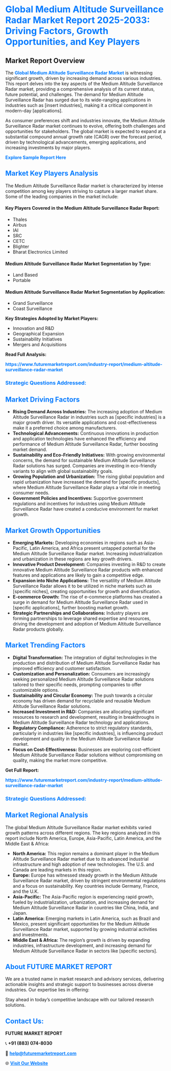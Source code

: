 <h1 style="color: #007BFF;">Global Medium Altitude Surveillance Radar Market Report 2025-2033: Driving Factors, Growth Opportunities, and Key Players</h1>

<section id="overview">
<h2>Market Report Overview</h2>
<p>The <a href="https://www.futuremarketreport.com/industry-report/medium-altitude-surveillance-radar-market" style="color: #007BFF; text-decoration: none;"><strong>Global Medium Altitude Surveillance Radar Market</strong></a> is witnessing significant growth, driven by increasing demand across various industries. This report delves into the key aspects of the Medium Altitude Surveillance Radar market, providing a comprehensive analysis of its current status, future potential, and challenges. The demand for Medium Altitude Surveillance Radar has surged due to its wide-ranging applications in industries such as [insert industries], making it a critical component in modern-day [applications].</p>
<p>As consumer preferences shift and industries innovate, the Medium Altitude Surveillance Radar market continues to evolve, offering both challenges and opportunities for stakeholders. The global market is expected to expand at a substantial compound annual growth rate (CAGR) over the forecast period, driven by technological advancements, emerging applications, and increasing investments by major players.</p>
</section>

<section id="overview">
<p><a href="https://www.futuremarketreport.com/request-sample/reportId=40552" style="color: #007BFF; text-decoration: none;"><strong>Explore Sample Report Here</strong></a></p>
</section>

<section id="key-players">
<h2 style="color: #007BFF;">Market Key Players Analysis</h2>
<p>The Medium Altitude Surveillance Radar market is characterized by intense competition among key players striving to capture a larger market share. Some of the leading companies in the market include:</p>
<h4>Key Players Covered in the Medium Altitude Surveillance Radar Report:</h4>
<ul><li>Thales</li><li>Airbus</li><li>IAI</li><li>SRC</li><li>CETC</li><li>Blighter</li><li>Bharat Electronics Limited</li></ul>
<h4>Medium Altitude Surveillance Radar Market Segmentation by Type:</h4>
<ul><li>Land Based</li><li>Portable</li></ul>

<h4>Medium Altitude Surveillance Radar Market Segmentation by Application:</h4>
<ul><li>Grand Surveillance</li><li>Coast Surveillance</li></ul>
<p><strong>Key Strategies Adopted by Market Players:</strong></p>
<ul>
<li>Innovation and R&D</li>
<li>Geographical Expansion</li>
<li>Sustainability Initiatives</li>
<li>Mergers and Acquisitions</li>
</ul>
</section>

<section>
<p><strong>Read Full Analysis: </strong></p><a href="https://www.futuremarketreport.com/industry-report/medium-altitude-surveillance-radar-market" style="color: #007BFF; text-decoration: none;"><strong>https://www.futuremarketreport.com/industry-report/medium-altitude-surveillance-radar-market</strong></a>
<h3 style="color: #007BFF;">Strategic Questions Addressed:</h3>
</section>

<section id="driving-factors">
<h2 style="color: #007BFF;">Market Driving Factors</h2>
<ul>
<li><strong>Rising Demand Across Industries:</strong> The increasing adoption of Medium Altitude Surveillance Radar in industries such as [specific industries] is a major growth driver. Its versatile applications and cost-effectiveness make it a preferred choice among manufacturers.</li>
<li><strong>Technological Advancements:</strong> Continuous innovations in production and application technologies have enhanced the efficiency and performance of Medium Altitude Surveillance Radar, further boosting market demand.</li>
<li><strong>Sustainability and Eco-Friendly Initiatives:</strong> With growing environmental concerns, the demand for sustainable Medium Altitude Surveillance Radar solutions has surged. Companies are investing in eco-friendly variants to align with global sustainability goals.</li>
<li><strong>Growing Population and Urbanization:</strong> The rising global population and rapid urbanization have increased the demand for [specific products], where Medium Altitude Surveillance Radar plays a vital role in meeting consumer needs.</li>
<li><strong>Government Policies and Incentives:</strong> Supportive government regulations and incentives for industries using Medium Altitude Surveillance Radar have created a conducive environment for market growth.</li>
</ul>
</section>

<section id="growth-opportunities">
<h2 style="color: #007BFF;">Market Growth Opportunities</h2>
<ul>
<li><strong>Emerging Markets:</strong> Developing economies in regions such as Asia-Pacific, Latin America, and Africa present untapped potential for the Medium Altitude Surveillance Radar market. Increasing industrialization and urbanization in these regions are key growth drivers.</li>
<li><strong>Innovative Product Development:</strong> Companies investing in R&D to create innovative Medium Altitude Surveillance Radar products with enhanced features and applications are likely to gain a competitive edge.</li>
<li><strong>Expansion into Niche Applications:</strong> The versatility of Medium Altitude Surveillance Radar allows it to be utilized in niche markets such as [specific niches], creating opportunities for growth and diversification.</li>
<li><strong>E-commerce Growth:</strong> The rise of e-commerce platforms has created a surge in demand for Medium Altitude Surveillance Radar used in [specific applications], further boosting market growth.</li>
<li><strong>Strategic Partnerships and Collaborations:</strong> Industry players are forming partnerships to leverage shared expertise and resources, driving the development and adoption of Medium Altitude Surveillance Radar products globally.</li>
</ul>
</section>

<section id="trending-factors">
<h2 style="color: #007BFF;">Market Trending Factors</h2>
<ul>
<li><strong>Digital Transformation:</strong> The integration of digital technologies in the production and distribution of Medium Altitude Surveillance Radar has improved efficiency and customer satisfaction.</li>
<li><strong>Customization and Personalization:</strong> Consumers are increasingly seeking personalized Medium Altitude Surveillance Radar solutions tailored to their specific needs, prompting companies to offer customizable options.</li>
<li><strong>Sustainability and Circular Economy:</strong> The push towards a circular economy has driven demand for recyclable and reusable Medium Altitude Surveillance Radar solutions.</li>
<li><strong>Increased Investment in R&D:</strong> Companies are allocating significant resources to research and development, resulting in breakthroughs in Medium Altitude Surveillance Radar technology and applications.</li>
<li><strong>Regulatory Compliance:</strong> Adherence to strict regulatory standards, particularly in industries like [specific industries], is influencing product development and quality in the Medium Altitude Surveillance Radar market.</li>
<li><strong>Focus on Cost-Effectiveness:</strong> Businesses are exploring cost-efficient Medium Altitude Surveillance Radar solutions without compromising on quality, making the market more competitive.</li>
</ul>
</section>

<section>
<p><strong>Get Full Report: </strong></p><a href="https://www.futuremarketreport.com/industry-report/medium-altitude-surveillance-radar-market" style="color: #007BFF; text-decoration: none;"><strong>https://www.futuremarketreport.com/industry-report/medium-altitude-surveillance-radar-market</strong></a>
<h3 style="color: #007BFF;">Strategic Questions Addressed:</h3>
</section>


<section id="regional-analysis">
<h2 style="color: #007BFF;">Market Regional Analysis</h2>
<p>The global Medium Altitude Surveillance Radar market exhibits varied growth patterns across different regions. The key regions analyzed in this report include North America, Europe, Asia-Pacific, Latin America, and the Middle East & Africa:</p>
<ul>
<li><strong>North America:</strong> This region remains a dominant player in the Medium Altitude Surveillance Radar market due to its advanced industrial infrastructure and high adoption of new technologies. The U.S. and Canada are leading markets in this region.</li>
<li><strong>Europe:</strong> Europe has witnessed steady growth in the Medium Altitude Surveillance Radar market, driven by stringent environmental regulations and a focus on sustainability. Key countries include Germany, France, and the U.K.</li>
<li><strong>Asia-Pacific:</strong> The Asia-Pacific region is experiencing rapid growth, fueled by industrialization, urbanization, and increasing demand for Medium Altitude Surveillance Radar in countries like China, India, and Japan.</li>
<li><strong>Latin America:</strong> Emerging markets in Latin America, such as Brazil and Mexico, present significant opportunities for the Medium Altitude Surveillance Radar market, supported by growing industrial activities and investments.</li>
<li><strong>Middle East & Africa:</strong> The region’s growth is driven by expanding industries, infrastructure development, and increasing demand for Medium Altitude Surveillance Radar in sectors like [specific sectors].</li>
</ul>
</section>

<footer>
<h2 style="color: #007BFF;">About FUTURE MARKET REPORT</h2>
<p>We are a trusted name in market research and advisory services, delivering actionable insights and strategic support to businesses across diverse industries. Our expertise lies in offering:</p>

<p>Stay ahead in today’s competitive landscape with our tailored research solutions.</p>

<h2 style="color: #007BFF;">Contact Us:</h2>
<p><strong>FUTURE MARKET REPORT</strong></p>
<p>📞 <strong>+91 (883) 074-8030</strong></p>
<p>📧 <strong><a href="mailto:help@futuremarketreport.com" style="color: #007BFF;">help@futuremarketreport.com</a></strong></p>
<p>🌐 <strong><a href="https://www.futuremarketreport.com/" style="color: #007BFF;">Visit Our Website</a></strong></p>
</footer>